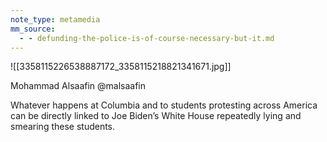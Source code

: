 ```yaml
---
note_type: metamedia
mm_source:
  - - defunding-the-police-is-of-course-necessary-but-it.md
---
```


![[3358115226538887172_3358115218821341671.jpg]]

Mohammad Alsaafin
@malsaafin

Whatever happens at Columbia and to
students protesting across America can
be directly linked to Joe Biden’s White
House repeatedly lying and smearing
these students.

